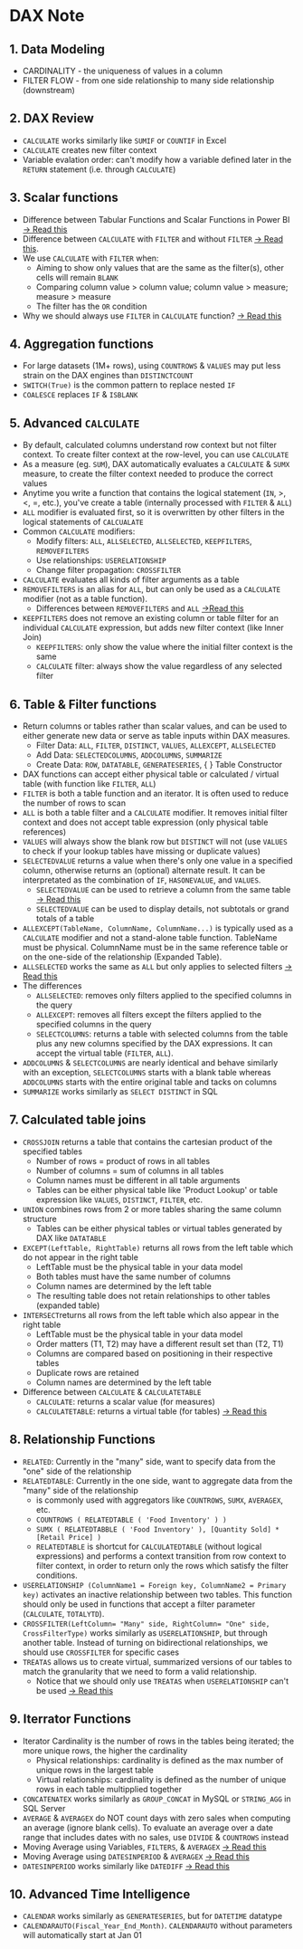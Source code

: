 # DAX Note

## 1. Data Modeling
- CARDINALITY - the uniqueness of values in a column
- FILTER FLOW - from one side relationship to many side relationship (downstream)

## 2. DAX Review
- `CALCULATE` works similarly like `SUMIF` or `COUNTIF` in Excel
- `CALCULATE` creates new filter context
- Variable evalation order: can't modify how a variable defined later in the `RETURN` statement (i.e. through `CALCULATE`)
  
## 3. Scalar functions
- Difference between Tabular Functions and Scalar Functions in Power BI [-> Read this](https://radacad.com/power-bi-dax-back-to-basics-scalar-vs-tabular-functions)
- Difference between `CALCULATE` with `FILTER` and without `FILTER` [-> Read this](https://community.powerbi.com/t5/Desktop/DAX-Calculate-function-with-and-without-FILTER/m-p/679222). 
- We use `CALCULATE` with `FILTER` when:
  + Aiming to show only values that are the same as the filter(s), other cells will remain `BLANK`
  + Comparing column value > column value; column value > measure; measure > measure
  + The filter has the `OR` condition 
- Why we should always use `FILTER` in `CALCULATE` function? [-> Read this](https://blog.enterprisedna.co/how-to-use-simple-filters-in-power-bi)

## 4. Aggregation functions
- For large datasets (1M+ rows), using `COUNTROWS` & `VALUES` may put less strain on the DAX engines than `DISTINCTCOUNT`
- `SWITCH(True)` is the common pattern to replace nested `IF`
- `COALESCE` replaces `IF` & `ISBLANK`

## 5. Advanced `CALCULATE`
- By default, calculated columns understand row context but not filter context. To create filter context at the row-level, you can use `CALCULATE`
- As a measure (eg. `SUM`), DAX automatically evaluates a `CALCULATE` & `SUMX` measure, to create the filter context needed to produce the correct values
- Anytime you write a function that contains the logical statement (`IN`, >, <, =, etc.), you've create a table (internally processed with `FILTER` & `ALL`)
- `ALL` modifier is evaluated first, so it is overwritten by other filters in the logical statements of `CALCUALATE`
- Common `CALCULATE` modifiers:
  + Modify filters: `ALL`, `ALLSELECTED`, `ALLSELECTED`, `KEEPFILTERS`, `REMOVEFILTERS` 
  + Use relationships: `USERELATIONSHIP`
  + Change filter propagation: `CROSSFILTER`
- `CALCULATE` evaluates all kinds of filter arguments as a table
- `REMOVEFILTERS` is an alias for `ALL`, but can only be used as a `CALCULATE` modifier (not as a table function). 
  + Differences between `REMOVEFILTERS` and `ALL` [->Read this](https://www.sqlbi.com/articles/managing-all-functions-in-dax-all-allselected-allnoblankrow-allexcept)
- `KEEPFILTERS` does not remove an existing column or table filter for an individual `CALCULATE` expression, but adds new filter context (like Inner Join)
  + `KEEPFILTERS`: only show the value where the initial filter context is the same
  + `CALCULATE` filter: always show the value regardless of any selected filter

## 6. Table & Filter functions
- Return columns or tables rather than scalar values, and can be used to either generate new data or serve as table inputs within DAX measures.
   + Filter Data: `ALL`, `FILTER`, `DISTINCT`, `VALUES`, `ALLEXCEPT`, `ALLSELECTED`
   + Add Data: `SELECTEDCOLUMNS`, `ADDCOLUMNS`, `SUMMARIZE`
   + Create Data: `ROW`, `DATATABLE`, `GENERATESERIES`, { } Table Constructor
- DAX functions can accept either physical table or calculated / virtual table (with function like `FILTER`, `ALL`)
- `FILTER` is both a table function and an iterator. It is often used to reduce the number of rows to scan
- `ALL` is both a table filter and a `CALCULATE` modifier. It removes initial filter context and does not accept table expression (only physical table references)
- `VALUES` will always show the blank row but `DISTINCT` will not (use `VALUES` to check if your lookup tables have missing or duplicate values)
- `SELECTEDVALUE` returns a value when there's only one value in a specified column, otherwise returns an (optional) alternate result. It can be interpretated as the combination of `IF`, `HASONEVALUE`, and `VALUES`.
  + `SELECTEDVALUE` can be used to retrieve a column from the same table [-> Read this](https://www.sqlbi.com/articles/using-the-selectedvalue-function-in-dax) 
  + `SELECTEDVALUE` can be used to display details, not subtotals or grand totals of a table
- `ALLEXCEPT(TableName, ColumnName, ColumnName...)` is typically used as a `CALCULATE` modifier and not a stand-alone table function. TableName must be physical. ColumnName must be in the same reference table or on the one-side of the relationship (Expanded Table).
- `ALLSELECTED` works the same as `ALL` but only applies to selected filters [-> Read this](https://www.thedataschool.com.au/marina-ustinova/power-bi-dax-functions-allselected-and-all)
- The differences 
  - `ALLSELECTED`: removes only filters applied to the specified columns in the query
  - `ALLEXCEPT`: removes all filters except the filters applied to the specified columns in the query
  - `SELECTCOLUMNS`: returns a table with selected columns from the table plus any new columns specified by the DAX expressions. It can accept the virtual table (`FILTER`, `ALL`).
- `ADDCOLUMNS` & `SELECTCOLUMNS` are nearly identical and behave similarly with an exception, `SELECTCOLUMNS` starts with a blank table whereas `ADDCOLUMNS` starts with the entire original table and tacks on columns
- `SUMMARIZE` works similarly as `SELECT DISTINCT` in SQL

## 7. Calculated table joins
- `CROSSJOIN` returns a table that contains the cartesian product of the specified tables
  + Number of rows = product of rows in all tables
  + Number of columns = sum of columns in all tables
  + Column names must be different in all table arguments
  + Tables can be either physical table like 'Product Lookup' or table expression like `VALUES`, `DISTINCT`, `FILTER`, etc.
- `UNION` combines rows from 2 or more tables sharing the same column structure
  + Tables can be either physical tables or virtual tables generated by DAX like `DATATABLE`
- `EXCEPT(LeftTable, RightTable)` returns all rows from the left table which do not appear in the right table
  + LeftTable must be the physical table in your data model
  + Both tables must have the same number of columns
  + Column names are determined by the left table
  + The resulting table does not retain relationships to other tables (expanded table)
- `INTERSECT`returns all rows from the left table which also appear in the right table
  + LeftTable must be the physical table in your data model
  + Order matters (T1, T2) may have a different result set than (T2, T1)
  + Columns are compared based on positioning in their respective tables
  + Duplicate rows are retained
  + Column names are determined by the left table
- Difference between `CALCULATE` & `CALCULATETABLE`
  + `CALCULATE`: returns a scalar value (for measures)
  + `CALCULATETABLE`: returns a virtual table (for tables) [-> Read this](https://community.powerbi.com/t5/Community-Blog/CALCULATE-amp-CALCULATETABLE-What-s-The-Real-Difference/ba-p)

## 8. Relationship Functions
- `RELATED`: Currently in the "many" side, want to specify data from the "one" side of the relationship
- `RELATEDTABLE`: Currently in the one side, want to aggregate data from the "many" side of the relationship 
  + is commonly used with aggregators like `COUNTROWS`, `SUMX`, `AVERAGEX`, etc.
  + `COUNTROWS ( RELATEDTABLE ( 'Food Inventory' ) )`
  + `SUMX ( RELATEDTABBLE ( 'Food Inventory' ), [Quantity Sold] * [Retail Price] )`
  + `RELATEDTABLE` is shortcut for `CALCULATEDTABLE` (without logical expressions) and performs a context transition from row context to filter context, in order to return only the rows which satisfy the filter conditions.
- `USERELATIONSHIP (ColumnName1 = Foreign key, ColumnName2 = Primary key)` activates an inactive relationship between two tables. This function should only be used in functions that accept a filter parameter (`CALCULATE`, `TOTALYTD`).
- `CROSSFILTER(LeftColumn= "Many" side, RightColumn= "One" side, CrossFilterType)` works similarly as `USERELATIONSHIP`, but through another table. Instead of turning on bidirectional relationships, we should use `CROSSFILTER` for specific cases
- `TREATAS` allows us to create virtual, summarized versions of our tables to match the granularity that we need to form a valid relationship.
  + Notice that we should only use `TREATAS` when `USERELATIONSHIP` can't be used [-> Read this](https://www.mssqltips.com/sqlservertip/5482/how-to-use-the-treatas-function-in-dax)
  
## 9. Iterrator Functions
- Iterator Cardinality is the number of rows in the tables being iterated; the more unique rows, the higher the cardinality
  + Physical relationships: cardinality is defined as the max number of unique rows in the largest table
  + Virtual relationships: cardinality is defined as the number of unique rows in each table multipplied together
- `CONCATENATEX` works similarly as `GROUP_CONCAT` in MySQL or `STRING_AGG` in SQL Server
- `AVERAGE` & `AVERAGEX` do NOT count days with zero sales when computing an average (ignore blank cells). To evaluate an average over a date range that includes dates with no sales, use `DIVIDE` & `COUNTROWS` instead
- Moving Average using Variables, `FILTERS`, & `AVERAGEX` [-> Read this](https://medium.com/analytics-vidhya/moving-average-using-dax-power-bi-413a31099091)
- Moving Average using `DATESINPERIOD` & `AVERAGEX` [-> Read this](https://www.sqlbi.com/articles/rolling-12-months-average-in-dax)
- `DATESINPERIOD` works similarly like `DATEDIFF` [-> Read this](https://dax.guide/datesinperiod/)

## 10. Advanced Time Intelligence
- `CALENDAR` works similarly as `GENERATESERIES`, but for `DATETIME` datatype
- `CALENDARAUTO(Fiscal_Year_End_Month)`. `CALENDARAUTO` without parameters will automatically start at Jan 01
